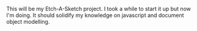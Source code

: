This will be my Etch-A-Sketch project. I took a while to start it up but now I'm doing. It should solidify my knowledge on javascript and document object modelling.

